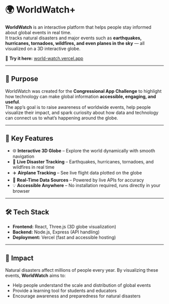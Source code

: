 # 🌍 WorldWatch+

**WorldWatch** is an interactive platform that helps people stay informed about global events in real time.  
It tracks natural disasters and major events such as **earthquakes, hurricanes, tornadoes, wildfires, and even planes in the sky** — all visualized on a 3D interactive globe.  

🔗 **Try it here:** [world-watch.vercel.app](https://world-watch.vercel.app)

---

## 🎯 Purpose
WorldWatch was created for the **Congressional App Challenge** to highlight how technology can make global information **accessible, engaging, and useful**.  
The app’s goal is to raise awareness of worldwide events, help people visualize their impact, and spark curiosity about how data and technology can connect us to what’s happening around the globe.  

---

## 🚀 Key Features
- 🌐 **Interactive 3D Globe** – Explore the world dynamically with smooth navigation  
- 🌊 **Live Disaster Tracking** – Earthquakes, hurricanes, tornadoes, and wildfires in real time  
- ✈️ **Airplane Tracking** – See live flight data plotted on the globe  
- 📡 **Real-Time Data Sources** – Powered by live APIs for accuracy  
- 💡 **Accessible Anywhere** – No installation required, runs directly in your browser  

---

## 🛠️ Tech Stack
- **Frontend:** React, Three.js (3D globe visualization)  
- **Backend:** Node.js, Express (API handling)  
- **Deployment:** Vercel (fast and accessible hosting)  

---

## 🌟 Impact
Natural disasters affect millions of people every year. By visualizing these events, **WorldWatch** aims to:  
- Help people understand the scale and distribution of global events  
- Provide a learning tool for students and educators  
- Encourage awareness and preparedness for natural disasters  
